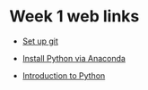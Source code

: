 # Week 1 web links

- [Set up git](https://help.github.com/articles/set-up-git/)

- [Install Python via Anaconda](https://www.anaconda.com/)

- [Introduction to Python](https://github.com/Mark-Kramer/Case-Studies-Python/blob/master/Introduction%20to%20Python/Python.ipynb)
